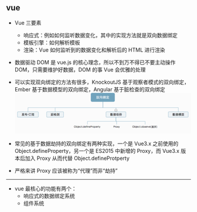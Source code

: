 ## vue

- Vue 三要素

  - 响应式：例如如何监听数据变化，其中的实现方法就是双向数据绑定
  - 模板引擎：如何解析模板
  - 渲染：Vue 如何监听到的数据变化和解析后的 HTML 进行渲染

- 数据驱动 DOM 是 vue.js 的核心理念，所以不到万不得已不要主动操作 DOM，只需要维护好数据，DOM 的事 Vue 会优雅的处理

- 可以实现双向绑定的方法有很多，KnockoutJS 基于观察者模式的双向绑定，Ember 基于数据模型的双向绑定，Angular 基于脏检查的双向绑定
  ![](./双向绑定.jpg)
- 常见的基于数据劫持的双向绑定有两种实现，一个是 Vue3.x 之前使用的 Object.defineProperty，另一个是 ES2015 中新增的 Proxy，而 Vue3.x 版本后加入 Proxy 从而代替 Object.defineProtperty

- 严格来讲 Proxy 应该被称为“代理”而非“劫持”

---

- vue 最核心的功能有两个：
  - 响应式的数据绑定系统
  - 组件系统
